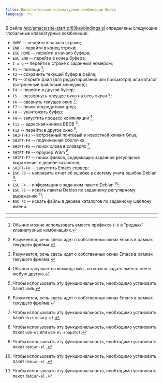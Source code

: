 ```yaml
---
title: Дополнительные клавиатурные комбинации Emacs
language: ru
---
```


В файле
[/etc/emacs/site-start.d/80keybindings.el](files/80keybindings.el)
определены следующие глобальные клавиатурные комбинации:

- `HOME` -- перейти в начало строки;
- `END` -- перейти в конец строки;
- `ESC HOME` -- перейти в начало буфера;
- `ESC END` -- перейти в конец буфера;
- `C-x g` -- перейти к строке с заданным номером;
- `F1` -- помощь [^1];
- `F2` -- сохранить текущий буфер в файле;
- `F3` -- открыть файл (для редактирования или просмотра) или каталог
  (встроенный файловый менеджер);
- `F4` -- перейти в другой буфер;
- `F5` -- развернуть текущее окно на весь экран [^2];
- `F6` -- свернуть текущее окно [^2];
- `F7` -- поиск посредством grep;
- `F8` -- уничтожить буфер;
- `F9` -- запустить процесс компиляции [^3];
- `F11` -- адресная книжка BBDB [^4];
- `F12` -- перейти в другое окно [^2];
- `SHIFT-F3` -- встроенный почтовый и новостной клиент Gnus;
- `SHIFT-F4` -- подчиненная оболочка;
- `SHIFT-F5` -- поиск слова в словарях [^5];
- `SHIFT-F6` -- браузер W3m [^6];
- `SHIFT-F7` -- поиск файлов, содержащих заданное регулярное выражение,
  в дереве каталогов;
- `SHIFT-F8` -- запустить Emacs сервер;
- `ESC F3` -- направить отчет об ошибке в систему учета ошибок Debian [^7];
- `ESC F4` -- информация о заданном пакете Debian [^7];
- `ESC F5` -- искать пакеты Debian по заданному регулярному выражению [^7];
- `ESC F7` -- искать файлы в дереве каталогов по заданному шаблону
  имени.

----

[^1]: Обычно можно использовать вместо префикса `C-h` в "родных" клавиатурных комбинациях.

[^2]: Разумеется, речь здесь идет о собственных окнах Emacs в рамках текущего фрейма.

[^3]: Обычно запускается команда `make`, но можно задать вместо нее и любую другую.

[^4]: Чтобы использовать эту функциональность, необходимо установить пакет `bbdb`.

[^5]: Чтобы использовать эту функциональность, необходимо установить пакет `dictionary-el`.

[^6]: Чтобы использовать эту функциональность, необходимо установить пакет `w3m-el` или `w3m-el-snapshot`.

[^7]: Чтобы использовать эту функциональность, необходимо установить пакет `debian-el` .

